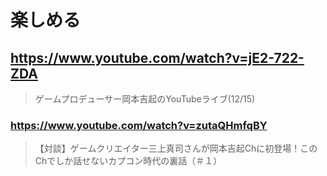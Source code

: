 # 楽しめる

## https://www.youtube.com/watch?v=jE2-722-ZDA

> ゲームプロデューサー岡本吉起のYouTubeライブ(12/15)

### https://www.youtube.com/watch?v=zutaQHmfqBY

> 【対談】ゲームクリエイター三上真司さんが岡本吉起Chに初登場！このChでしか話せないカプコン時代の裏話（＃１） 
